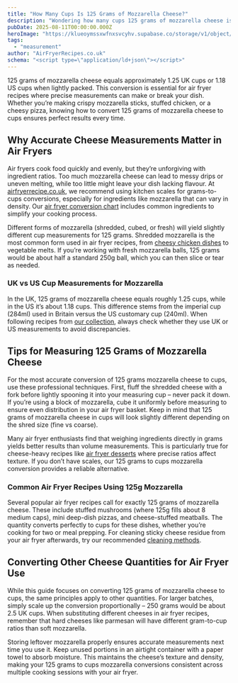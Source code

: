```yaml
---
title: "How Many Cups Is 125 Grams of Mozzarella Cheese?"
description: "Wondering how many cups 125 grams of mozzarella cheese is? Get the precise conversion for UK and US cups, plus air fryer recipe tips at airfryerrecipe.co.uk."
pubDate: 2025-08-11T00:00:00.000Z
heroImage: "https://klueoymssxwfnxsvcyhv.supabase.co/storage/v1/object/public/md/how-many-cups-is-125-grams-of-mozzarella-cheese-b702c557.png"
tags:
  - "measurement"
author: "AirFryerRecipes.co.uk"
schema: "<script type=\"application/ld+json\"></script>"
---
```


<p>125 grams of mozzarella cheese equals approximately 1.25 UK cups or 1.18 US cups when lightly packed. This conversion is essential for air fryer recipes where precise measurements can make or break your dish. Whether you’re making crispy mozzarella sticks, stuffed chicken, or a cheesy pizza, knowing how to convert 125 grams of mozzarella cheese to cups ensures perfect results every time.</p>

<h2>Why Accurate Cheese Measurements Matter in Air Fryers</h2>
<p>Air fryers cook food quickly and evenly, but they’re unforgiving with ingredient ratios. Too much mozzarella cheese can lead to messy drips or uneven melting, while too little might leave your dish lacking flavour. At <a href=https://www.airfryerrecipe.co.uk/>airfryerrecipe.co.uk</a>, we recommend using kitchen scales for grams-to-cups conversions, especially for ingredients like mozzarella that can vary in density. Our <a href=https://www.airfryerrecipe.co.uk/air-fryer-conversion-chart>air fryer conversion chart</a> includes common ingredients to simplify your cooking process.</p>
<p>Different forms of mozzarella (shredded, cubed, or fresh) will yield slightly different cup measurements for 125 grams. Shredded mozzarella is the most common form used in air fryer recipes, from <a href=https://www.airfryerrecipe.co.uk/recipe-category/chicken>cheesy chicken dishes</a> to vegetable melts. If you’re working with fresh mozzarella balls, 125 grams would be about half a standard 250g ball, which you can then slice or tear as needed.</p>

<h3>UK vs US Cup Measurements for Mozzarella</h3>
<p>In the UK, 125 grams of mozzarella cheese equals roughly 1.25 cups, while in the US it’s about 1.18 cups. This difference stems from the imperial cup (284ml) used in Britain versus the US customary cup (240ml). When following recipes from <a href=https://www.airfryerrecipe.co.uk/recipes>our collection</a>, always check whether they use UK or US measurements to avoid discrepancies.</p>

<h2>Tips for Measuring 125 Grams of Mozzarella Cheese</h2>
<p>For the most accurate conversion of 125 grams mozzarella cheese to cups, use these professional techniques. First, fluff the shredded cheese with a fork before lightly spooning it into your measuring cup – never pack it down. If you’re using a block of mozzarella, cube it uniformly before measuring to ensure even distribution in your air fryer basket. Keep in mind that 125 grams of mozzarella cheese in cups will look slightly different depending on the shred size (fine vs coarse).</p>
<p>Many air fryer enthusiasts find that weighing ingredients directly in grams yields better results than volume measurements. This is particularly true for cheese-heavy recipes like <a href=https://www.airfryerrecipe.co.uk/recipe-category/dessert>air fryer desserts</a> where precise ratios affect texture. If you don’t have scales, our 125 grams to cups mozzarella conversion provides a reliable alternative.</p>

<h3>Common Air Fryer Recipes Using 125g Mozzarella</h3>
<p>Several popular air fryer recipes call for exactly 125 grams of mozzarella cheese. These include stuffed mushrooms (where 125g fills about 8 medium caps), mini deep-dish pizzas, and cheese-stuffed meatballs. The quantity converts perfectly to cups for these dishes, whether you’re cooking for two or meal prepping. For cleaning sticky cheese residue from your air fryer afterwards, try our recommended <a href=https://www.airfryerrecipe.co.uk/air-fryer-cleaner>cleaning methods</a>.</p>

<h2>Converting Other Cheese Quantities for Air Fryer Use</h2>
<p>While this guide focuses on converting 125 grams of mozzarella cheese to cups, the same principles apply to other quantities. For larger batches, simply scale up the conversion proportionally – 250 grams would be about 2.5 UK cups. When substituting different cheeses in air fryer recipes, remember that hard cheeses like parmesan will have different gram-to-cup ratios than soft mozzarella.</p>
<p>Storing leftover mozzarella properly ensures accurate measurements next time you use it. Keep unused portions in an airtight container with a paper towel to absorb moisture. This maintains the cheese’s texture and density, making your 125 grams to cups mozzarella conversions consistent across multiple cooking sessions with your air fryer.</p>